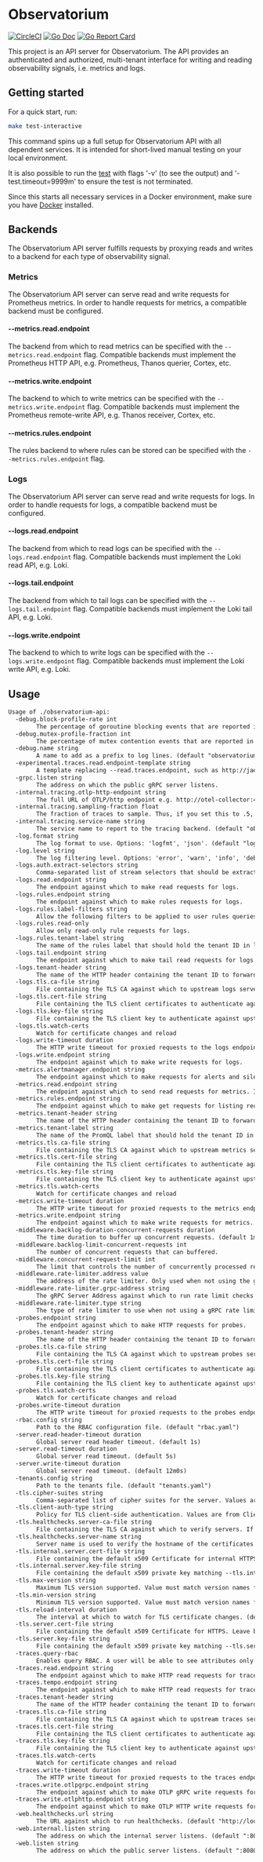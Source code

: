 # Observatorium

[![CircleCI](https://circleci.com/gh/observatorium/api.svg?style=svg)](https://circleci.com/gh/observatorium/api)
[![Go Doc](https://godoc.org/github.com/observatorium/api?status.svg)](http://godoc.org/github.com/observatorium/api)
[![Go Report Card](https://goreportcard.com/badge/github.com/observatorium/api)](https://goreportcard.com/report/github.com/observatorium/api)

This project is an API server for Observatorium.
The API provides an authenticated and authorized, multi-tenant interface for writing and reading observability signals, i.e. metrics and logs.

## Getting started

For a quick start, run:

```bash
make test-interactive
```

This command spins up a full setup for Observatorium API with all dependent services. It is intended for short-lived manual testing on your local environment.

It is also possible to run the [test](test/e2e/interactive_test.go) with flags '-v' (to see the output) and '-test.timeout=9999m' to ensure the test is not terminated.

Since this starts all necessary services in a Docker environment, make sure you have [Docker](https://docs.docker.com/get-docker/) installed.

## Backends

The Observatorium API server fulfills requests by proxying reads and writes to a backend for each type of observability signal.

### Metrics

The Observatorium API server can serve read and write requests for Prometheus metrics.
In order to handle requests for metrics, a compatible backend must be configured.

#### --metrics.read.endpoint

The backend from which to read metrics can be specified with the `--metrics.read.endpoint` flag.
Compatible backends must implement the Prometheus HTTP API, e.g. Prometheus, Thanos querier, Cortex, etc.

#### --metrics.write.endpoint

The backend to which to write metrics can be specified with the `--metrics.write.endpoint` flag.
Compatible backends must implement the Prometheus remote-write API, e.g. Thanos receiver, Cortex, etc.

#### --metrics.rules.endpoint

The rules backend to where rules can be stored can be specified with the `--metrics.rules.endpoint` flag.

### Logs

The Observatorium API server can serve read and write requests for logs.
In order to handle requests for logs, a compatible backend must be configured.

#### --logs.read.endpoint

The backend from which to read logs can be specified with the `--logs.read.endpoint` flag.
Compatible backends must implement the Loki read API, e.g. Loki.

#### --logs.tail.endpoint

The backend from which to tail logs can be specified with the `--logs.tail.endpoint` flag.
Compatible backends must implement the Loki tail API, e.g. Loki.

#### --logs.write.endpoint

The backend to which to write logs can be specified with the `--logs.write.endpoint` flag.
Compatible backends must implement the Loki write API, e.g. Loki.

## Usage

[embedmd]:# (tmp/help.txt)
```txt
Usage of ./observatorium-api:
  -debug.block-profile-rate int
    	The percentage of goroutine blocking events that are reported in the blocking profile. (default 10)
  -debug.mutex-profile-fraction int
    	The percentage of mutex contention events that are reported in the mutex profile. (default 10)
  -debug.name string
    	A name to add as a prefix to log lines. (default "observatorium")
  -experimental.traces.read.endpoint-template string
    	A template replacing --read.traces.endpoint, such as http://jaeger-{tenant}-query:16686
  -grpc.listen string
    	The address on which the public gRPC server listens.
  -internal.tracing.otlp-http-endpoint string
    	The full URL of OTLP/http endpoint e.g. http://otel-collector:4318. The https:// scheme enables TLS. The certificates and other exporter options can be configured via standard OTEL env variables. If it's not set, tracing will be disabled.
  -internal.tracing.sampling-fraction float
    	The fraction of traces to sample. Thus, if you set this to .5, half of traces will be sampled. (default 0.1)
  -internal.tracing.service-name string
    	The service name to report to the tracing backend. (default "observatorium_api")
  -log.format string
    	The log format to use. Options: 'logfmt', 'json'. (default "logfmt")
  -log.level string
    	The log filtering level. Options: 'error', 'warn', 'info', 'debug'. (default "info")
  -logs.auth.extract-selectors string
    	Comma-separated list of stream selectors that should be extracted from queries and sent to OPA during authorization.
  -logs.read.endpoint string
    	The endpoint against which to make read requests for logs.
  -logs.rules.endpoint string
    	The endpoint against which to make rules requests for logs.
  -logs.rules.label-filters string
    	Allow the following filters to be applied to user rules queries per tenant (e.g. tenantA:namespace,severity;tenantB:severity).
  -logs.rules.read-only
    	Allow only read-only rule requests for logs.
  -logs.rules.tenant-label string
    	The name of the rules label that should hold the tenant ID in logs upstreams. (default "tenant_id")
  -logs.tail.endpoint string
    	The endpoint against which to make tail read requests for logs.
  -logs.tenant-header string
    	The name of the HTTP header containing the tenant ID to forward to the logs upstream. (default "X-Scope-OrgID")
  -logs.tls.ca-file string
    	File containing the TLS CA against which to upstream logs servers. Leave blank to disable TLS.
  -logs.tls.cert-file string
    	File containing the TLS client certificates to authenticate against upstream logs servers. Leave blank to disable mTLS.
  -logs.tls.key-file string
    	File containing the TLS client key to authenticate against upstream logs servers. Leave blank to disable mTLS.
  -logs.tls.watch-certs
    	Watch for certificate changes and reload
  -logs.write-timeout duration
    	The HTTP write timeout for proxied requests to the logs endpoint. (default 10m0s)
  -logs.write.endpoint string
    	The endpoint against which to make write requests for logs.
  -metrics.alertmanager.endpoint string
    	The endpoint against which to make requests for alerts and silences
  -metrics.read.endpoint string
    	The endpoint against which to send read requests for metrics. It used as a fallback to 'query.endpoint' and 'query-range.endpoint'.
  -metrics.rules.endpoint string
    	The endpoint against which to make get requests for listing recording/alerting rules and put requests for creating/updating recording/alerting rules.
  -metrics.tenant-header string
    	The name of the HTTP header containing the tenant ID to forward to the metrics upstreams. (default "THANOS-TENANT")
  -metrics.tenant-label string
    	The name of the PromQL label that should hold the tenant ID in metrics upstreams. (default "tenant_id")
  -metrics.tls.ca-file string
    	File containing the TLS CA against which to upstream metrics servers. Leave blank to disable TLS.
  -metrics.tls.cert-file string
    	File containing the TLS client certificates to authenticate against upstream logs servers. Leave blank to disable mTLS.
  -metrics.tls.key-file string
    	File containing the TLS client key to authenticate against upstream metrics servers. Leave blank to disable mTLS.
  -metrics.tls.watch-certs
    	Watch for certificate changes and reload
  -metrics.write-timeout duration
    	The HTTP write timeout for proxied requests to the metrics endpoint. (default 2m0s)
  -metrics.write.endpoint string
    	The endpoint against which to make write requests for metrics.
  -middleware.backlog-duration-concurrent-requests duration
    	The time duration to buffer up concurrent requests. (default 1ms)
  -middleware.backlog-limit-concurrent-requests int
    	The number of concurrent requests that can buffered.
  -middleware.concurrent-request-limit int
    	The limit that controls the number of concurrently processed requests across all tenants. (default 10000)
  -middleware.rate-limiter.address value
    	The address of the rate limiter. Only used when not using the gRPC nor "local" rate limiters. Can be repeated to specify multiple addresses (i.e. Redis Cluster).
  -middleware.rate-limiter.grpc-address string
    	The gRPC Server Address against which to run rate limit checks when the rate limits are specified for a given tenant. If not specified, local, non-shared rate limiting will be used. Has precedence over other rate limiter options.
  -middleware.rate-limiter.type string
    	The type of rate limiter to use when not using a gRPC rate limiter. Options: 'local' (default), 'redis' (leaky bucket algorithm). (default "local")
  -probes.endpoint string
    	The endpoint against which to make HTTP requests for probes.
  -probes.tenant-header string
    	The name of the HTTP header containing the tenant ID to forward to the probes upstream. (default "X-Tenant")
  -probes.tls.ca-file string
    	File containing the TLS CA against which to upstream probes servers. Leave blank to disable TLS.
  -probes.tls.cert-file string
    	File containing the TLS client certificates to authenticate against upstream probes servers. Leave blank to disable mTLS.
  -probes.tls.key-file string
    	File containing the TLS client key to authenticate against upstream probes servers. Leave blank to disable mTLS.
  -probes.tls.watch-certs
    	Watch for certificate changes and reload
  -probes.write-timeout duration
    	The HTTP write timeout for proxied requests to the probes endpoint. Defaults to the server's write timeout. (default 12m0s)
  -rbac.config string
    	Path to the RBAC configuration file. (default "rbac.yaml")
  -server.read-header-timeout duration
    	Global server read header timeout. (default 1s)
  -server.read-timeout duration
    	Global server read timeout. (default 5s)
  -server.write-timeout duration
    	Global server read timeout. (default 12m0s)
  -tenants.config string
    	Path to the tenants file. (default "tenants.yaml")
  -tls.cipher-suites string
    	Comma-separated list of cipher suites for the server. Values are from tls package constants (https://golang.org/pkg/crypto/tls/#pkg-constants). If omitted, the default Go cipher suites will be used. Note that TLS 1.3 ciphersuites are not configurable.
  -tls.client-auth-type string
    	Policy for TLS client-side authentication. Values are from ClientAuthType constants in https://pkg.go.dev/crypto/tls#ClientAuthType (default "RequestClientCert")
  -tls.healthchecks.server-ca-file string
    	File containing the TLS CA against which to verify servers. If no server CA is specified, the client will use the system certificates.
  -tls.healthchecks.server-name string
    	Server name is used to verify the hostname of the certificates returned by the server. If no server name is specified, the server name will be inferred from the healthcheck URL.
  -tls.internal.server.cert-file string
    	File containing the default x509 Certificate for internal HTTPS. Leave blank to disable TLS.
  -tls.internal.server.key-file string
    	File containing the default x509 private key matching --tls.internal.server.cert-file. Leave blank to disable TLS.
  -tls.max-version string
    	Maximum TLS version supported. Value must match version names from https://golang.org/pkg/crypto/tls/#pkg-constants. (default "VersionTLS13")
  -tls.min-version string
    	Minimum TLS version supported. Value must match version names from https://golang.org/pkg/crypto/tls/#pkg-constants. (default "VersionTLS13")
  -tls.reload-interval duration
    	The interval at which to watch for TLS certificate changes. (default 1m0s)
  -tls.server.cert-file string
    	File containing the default x509 Certificate for HTTPS. Leave blank to disable TLS.
  -tls.server.key-file string
    	File containing the default x509 private key matching --tls.server.cert-file. Leave blank to disable TLS.
  -traces.query-rbac
    	Enables query RBAC. A user will be able to see attributes only from namespaces it has access to. Only the spans with allowed k8s.namespace.name attribute are fully visible.
  -traces.read.endpoint string
    	The endpoint against which to make HTTP read requests for traces.
  -traces.tempo.endpoint string
    	The endpoint against which to make HTTP read requests for traces using traceQL (tempo API).
  -traces.tenant-header string
    	The name of the HTTP header containing the tenant ID to forward to upstream OpenTelemetry collector. (default "X-Tenant")
  -traces.tls.ca-file string
    	File containing the TLS CA against which to upstream traces servers. Leave blank to disable TLS.
  -traces.tls.cert-file string
    	File containing the TLS client certificates to authenticate against upstream logs servers. Leave blank to disable mTLS.
  -traces.tls.key-file string
    	File containing the TLS client key to authenticate against upstream traces servers. Leave blank to disable mTLS.
  -traces.tls.watch-certs
    	Watch for certificate changes and reload
  -traces.write-timeout duration
    	The HTTP write timeout for proxied requests to the traces endpoint. (default 2m0s)
  -traces.write.otlpgrpc.endpoint string
    	The endpoint against which to make OTLP gRPC write requests for traces.
  -traces.write.otlphttp.endpoint string
    	The endpoint against which to make OTLP HTTP write requests for traces.
  -web.healthchecks.url string
    	The URL against which to run healthchecks. (default "http://localhost:8080")
  -web.internal.listen string
    	The address on which the internal server listens. (default ":8081")
  -web.listen string
    	The address on which the public server listens. (default ":8080")
```

